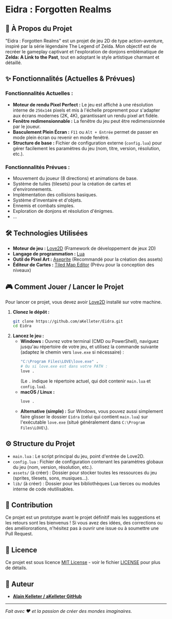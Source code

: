 # Eidra : Forgotten Realms



## 🚀 À Propos du Projet

"Eidra : Forgotten Realms" est un projet de jeu 2D de type action-aventure, inspiré par la série légendaire The Legend of Zelda. Mon objectif est de recréer le gameplay captivant et l'exploration de donjons emblématique de **Zelda: A Link to the Past**, tout en adoptant le style artistique charmant et détaillé.

## ✨ Fonctionnalités (Actuelles & Prévues)

### Fonctionnalités Actuelles :
* **Moteur de rendu Pixel Perfect :** Le jeu est affiché à une résolution interne de `256x144` pixels et mis à l'échelle proprement pour s'adapter aux écrans modernes (2K, 4K), garantissant un rendu pixel art fidèle.
* **Fenêtre redimensionnable :** La fenêtre du jeu peut être redimensionnée par le joueur.
* **Basculement Plein Écran :** `F11` ou `Alt + Entrée` permet de passer en mode plein écran ou revenir en mode fenêtré.
* **Structure de base :** Fichier de configuration externe (`config.lua`) pour gérer facilement les paramètres du jeu (nom, titre, version, résolution, etc.).

### Fonctionnalités Prévues :
* Mouvement du joueur (8 directions) et animations de base.
* Système de tuiles (tilesets) pour la création de cartes et d'environnements.
* Implémentation des collisions basiques.
* Système d'inventaire et d'objets.
* Ennemis et combats simples.
* Exploration de donjons et résolution d'énigmes.
* ...

## 🛠 Technologies Utilisées

* **Moteur de jeu :** [Love2D](https://love2d.org/) (Framework de développement de jeux 2D)
* **Langage de programmation :** [Lua](https://www.lua.org/)
* **Outil de Pixel Art :** [Aseprite](https://www.aseprite.org/) (Recommandé pour la création des assets)
* **Éditeur de Cartes :** [Tiled Map Editor](https://www.mapeditor.org/) (Prévu pour la conception des niveaux)

## 🎮 Comment Jouer / Lancer le Projet

Pour lancer ce projet, vous devez avoir [Love2D](https://love2d.org/) installé sur votre machine.

1.  **Clonez le dépôt :**
    ```bash
    git clone https://github.com/aKelleter/Eidra.git
    cd Eidra
    ```
2.  **Lancez le jeu :**
    * **Windows :** Ouvrez votre terminal (CMD ou PowerShell), naviguez jusqu'au répertoire de votre jeu, et utilisez la commande suivante (adaptez le chemin vers `love.exe` si nécessaire) :
        ```bash
        "C:\Program Files\LOVE\love.exe" .
        # Ou si love.exe est dans votre PATH :
        love .
        ```
        (Le `.` indique le répertoire actuel, qui doit contenir `main.lua` et `config.lua`).
    * **macOS / Linux :**
        ```bash
        love .
        ```
    * **Alternative (simple) :** Sur Windows, vous pouvez aussi simplement faire glisser le dossier `Eidra` (celui qui contient `main.lua`) sur l'exécutable `love.exe` (situé généralement dans `C:\Program Files\LOVE\`).

## ⚙️ Structure du Projet

* `main.lua` : Le script principal du jeu, point d'entrée de Love2D.
* `config.lua` : Fichier de configuration contenant les paramètres globaux du jeu (nom, version, résolution, etc.).
* `assets/` (à créer) : Dossier pour stocker toutes les ressources du jeu (sprites, tilesets, sons, musiques...).
* `lib/` (à créer) : Dossier pour les bibliothèques Lua tierces ou modules interne de code réutilisables.

## 🤝 Contribution

Ce projet est un prototype avant le projet définitif mais les suggestions et les retours sont les bienvenus ! Si vous avez des idées, des corrections ou des améliororations, n'hésitez pas à ouvrir une issue ou à soumettre une Pull Request.

## 📄 Licence

Ce projet est sous licence [MIT License](LICENSE) - voir le fichier [LICENSE](LICENSE) pour plus de détails.

## 👤 Auteur

* **[Alain Kelleter / aKelleter GitHub](https://github.com/aKelleter)**

---
*Fait avec ❤️ et la passion de créer des mondes imaginaires.*
